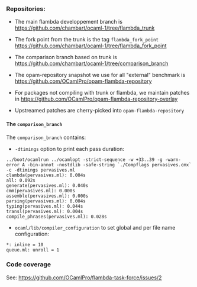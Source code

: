 
### Repositories:

* The main flambda developpement branch is https://github.com/chambart/ocaml-1/tree/flambda_trunk
* The fork point from the trunk is the tag `flambda_fork_point` https://github.com/chambart/ocaml-1/tree/flambda_fork_point
* The comparison branch based on trunk is https://github.com/chambart/ocaml-1/tree/comparison_branch

* The opam-repository snapshot we use for all "external" benchmark is https://github.com/OCamlPro/opam-flambda-repository
* For packages not compiling with trunk or flambda, we maintain patches in https://github.com/OCamlPro/opam-flambda-repository-overlay
* Upstreamed patches are cherry-picked into `opam-flambda-repository`

#### The `comparison_branch`

The `comparison_branch` contains:

* `-dtimings` option to print each pass duration:
```
../boot/ocamlrun ../ocamlopt -strict-sequence -w +33..39 -g -warn-error A -bin-annot -nostdlib -safe-string `./Compflags pervasives.cmx` -c -dtimings pervasives.ml
clambda(pervasives.ml): 0.004s
all: 0.092s
generate(pervasives.ml): 0.040s
cmm(pervasives.ml): 0.000s
assemble(pervasives.ml): 0.000s
parsing(pervasives.ml): 0.004s
typing(pervasives.ml): 0.044s
transl(pervasives.ml): 0.004s
compile_phrases(pervasives.ml): 0.028s
```
* `ocaml/lib/compiler_configuration` to set global and per file name configuration:
```
*: inline = 10
queue.ml: unroll = 1
```

### Code coverage

See: https://github.com/OCamlPro/flambda-task-force/issues/2
